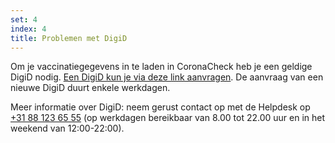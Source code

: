 ```yaml
---
set: 4
index: 4
title: Problemen met DigiD
---
```

Om je vaccinatiegegevens in te laden in CoronaCheck heb je een geldige DigiD nodig. <a href="https://www.digid.nl/digid-aanvragen-activeren/" rel="noreferrer nofollow" target="_blank">Een DigiD kun je via deze link aanvragen</a>. De aanvraag van een nieuwe DigiD duurt enkele werkdagen.

Meer informatie over DigiD: neem gerust contact op met de Helpdesk op <a href="tel:31881236555">+31 88 123 65 55</a> (op werkdagen bereikbaar van 8.00 tot 22.00 uur en in het weekend van 12:00-22:00).
